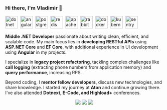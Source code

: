 ### Hi there, I'm Vladimir 👋

<img src="https://cdn.jsdelivr.net/gh/devicons/devicon@latest/icons/dotnetcore/dotnetcore-original.svg" title="dotnet" width="40" height="40" />&nbsp;
<img src="https://cdn.jsdelivr.net/gh/devicons/devicon@latest/icons/angularjs/angularjs-original.svg" title="angular" width="40" height="40" />&nbsp;
<img src="https://cdn.jsdelivr.net/gh/devicons/devicon@latest/icons/postgresql/postgresql-original.svg" title="postgres" width="40" height="40" />&nbsp;
<img src="https://cdn.jsdelivr.net/gh/devicons/devicon@latest/icons/redis/redis-original.svg" title="redis" width="40" height="40" />&nbsp;
<img src="https://cdn.jsdelivr.net/gh/devicons/devicon@latest/icons/apachekafka/apachekafka-original.svg" title="apachekafka" width="40" height="40" />&nbsp;
<img src="https://cdn.jsdelivr.net/gh/devicons/devicon@latest/icons/rabbitmq/rabbitmq-original.svg" title="rabbitmq" width="40" height="40" />&nbsp;
<img src="https://cdn.jsdelivr.net/gh/devicons/devicon@latest/icons/docker/docker-original.svg" title="docker" width="40" height="40" />&nbsp;
<img src="https://cdn.jsdelivr.net/gh/devicons/devicon@latest/icons/kubernetes/kubernetes-original.svg" title="kubernetes" width="40" height="40" />&nbsp;
<img src="https://cdn.jsdelivr.net/gh/devicons/devicon@latest/icons/sentry/sentry-original.svg" title="sentry" width="40" height="40" />&nbsp;

**Middle .NET Developer** passionate about writing clean, efficient, and scalable code. My main focus lies in **developing RESTful APIs** using **ASP.NET Core** and **EF Core**, with additional experience in UI development using **Angular** in my projects.  

I specialize in **legacy project refactoring**, tackling complex challenges like **call logging** (extracting phone numbers from application memory) and **query performance**, increasing RPS.  

Beyond coding, I **mentor fellow developers**, discuss new technologies, and share knowledge. I started my journey at **Aton** and continue growing there. I've also attended **Dotnext, E-Code, and Highload+** conferences.

<div id="stat" align="center">
  <img src="https://github-profile-summary-cards.vercel.app/api/cards/profile-details?username=nuadolos&theme=github_dark"/>
  <img src="https://github-profile-summary-cards.vercel.app/api/cards/most-commit-language?username=nuadolos&theme=github_dark"/>
  <img src="https://github-profile-summary-cards.vercel.app/api/cards/stats?username=nuadolos&theme=github_dark"/>
</div>

